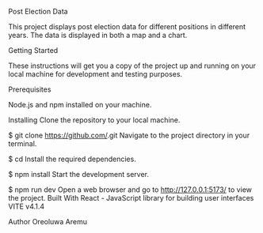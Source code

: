 Post Election Data

This project displays post election data for different positions in different years. The data is displayed in both a map and a chart.

Getting Started

These instructions will get you a copy of the project up and running on your local machine for development and testing purposes.

Prerequisites

Node.js and npm installed on your machine.

Installing
Clone the repository to your local machine.


$ git clone https://github.com/<repo-name>.git
Navigate to the project directory in your terminal.


$ cd <repo-name>
Install the required dependencies.

$ npm install
Start the development server.


$ npm run dev
Open a web browser and go to http://127.0.0.1:5173/ to view the project.
Built With
React - JavaScript library for building user interfaces
VITE v4.1.4

Author
Oreoluwa Aremu
